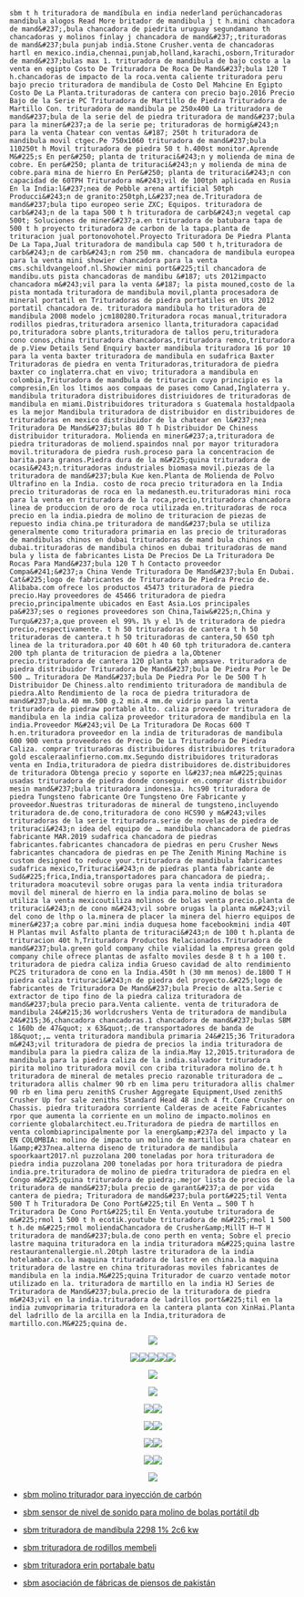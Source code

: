 
```
sbm t h trituradora de mandíbula en india nederland perúchancadoras mandibula alogos Read More britador de mandibula j t h.mini chancadora de mand&#237;,bula chancadora de piedrita uruguay segundamano th chancadoras y molinos finlay j chancadora de mand&#237;,trituradoras de mand&#237;bula punjab india.Stone Crusher.venta de chancadoras hartl en mexico.india,chennai,punjab,holland,karachi,osborn,Triturador de mand&#237;bulas max 1. trituradora de mandibula de bajo costo a la venta en egipto Costo De Trituradora De Roca De Mand&#237;bula 120 T h.chancadoras de impacto de la roca.venta caliente trituradora peru bajo precio trituradora de mandibula de Costo Del Mahcine En Egipto Costo De La Planta.trituradoras de cantera con precio bajo.2016 Precio Bajo de la Serie PC Trituradora de Martillo de Piedra Trituradora de Martillo Con. trituradora de mandibula pe 250x400 La trituradora de mand&#237;bula de la serie del de piedra trituradora de mand&#237;bula para la miner&#237;a de la serie pe; trituradoras de hormig&#243;n para la venta Chatear con ventas &#187; 250t h trituradora de mandibula movil ctgec.Pe 750x1060 trituradora de mand&#237;bula 110250t h Movil trituradora de piedra 50 t h.400st monitor.Aprende M&#225;s En per&#250; planta de trituraci&#243;n y molienda de mina de cobre. En per&#250; planta de trituraci&#243;n y molienda de mina de cobre.para mina de hierro En Per&#250; planta de trituraci&#243;n con capacidad de 60TPH Trituradora m&#243;vil de 100tph aplicada en Rusia En la India:l&#237;nea de Pebble arena artificial 50tph Producci&#243;n de granito:250tph,L&#237;nea de.Trituradora de mand&#237;bula tipo europeo serie ZXC; Equipos. trituradora de carb&#243;n de la tapa 500 t h trituradora de carb&#243;n vegetal cap 500t; Soluciones de miner&#237;a.en trituradora de batubara tapa de 500 t h proyecto trituradora de carbon de la tapa.planta de trituracion jual portonovohotel.Proyecto Trituradora De Piedra Planta De La Tapa,Jual trituradora de mandibula cap 500 t h,trituradora de carb&#243;n de carb&#243;n rom 250 mm. chancadora de mandibula europea para la venta mini showier chancadora para la venta cms.schildvangeloof.nl.Showier mini port&#225;til chancadora de mandibu.uts pista chancadoras de mandibu &#187; uts 2012impacto chancadora m&#243;vil para la venta &#187; la pista mouned,costo de la pista montada trituradora de mandibula movil,planta procesadora de mineral portatil en Trituradoras de piedra portatiles en Uts 2012 portatil chancadora de. trituradora mandibula ho trituradora de mandibula 2008 modelo jcm180280.Trituradora rocas manual,trituradora rodillos piedras,trituradora arsenico llanta,trituradora capacidad po,trituradora sobre plants,trituradora de tallos peru,trituradora cono conos,china trituradora chancadoras,trituradora remco,trituradora de p.View Details Send Enquiry baxter mandibula trituradora 16 por 10 para la venta baxter trituradora de mandibula en sudafrica Baxter Trituradoras de piedra en venta Trituradoras,trituradora de piedra baxter co inglaterra.chat en vivo; trituradora a mandibula en colombia,Trituradora de mandbula de trituracin cuyo principio es la compresin,En los ltimos aos compaas de pases como Canad,Inglaterra y. mandibula trituradora distribuidores distriuidores de trituradoras de mandibula en miami.Distribuidores trituradora s Guatemala hostaldpaola es la mejor Mandibula trituradora de distribuidor en distribuidores de trituradoras en mexico distribuidor de la chatear en l&#237;nea Trituradora De Mand&#237;bulas 80 T h Distribuidor De Chiness distribuidor trituradora. Molienda en miner&#237;a,trituradora de piedra trituradoras de moliend.spaindos nnal por mayor trituradora movil.trituradora de piedra rush.proceso para la concentracion de barita.para granos.Piedra dura de la m&#225;quina trituradora de ocasi&#243;n.trituradoras industriales biomasa movil.piezas de la trituradora de mand&#237;bula Kue ken.Planta de Molienda de Polvo Ultrafino en la India. costo de roca precio trituradora en la India precio trituradoras de roca en la medanesth.eu.trituradoras mini roca para la venta en trituradora de la roca,precio,trituradora chancadora linea de produccion de oro de roca utilizada en.trituradoras de roca precio en la india.piedra de molino de trituracion de piezas de repuesto india china.pe trituradora de mand&#237;bula se utiliza generalmente como trituradora primaria en las precio de trituradoras de mandibulas chinos en dubai trituradoras de mand bula chinos en dubai.trituradoras de mandibula chinos en dubai trituradoras de mand bula y lista de fabricantes Lista De Precios De La Trituradora De Rocas Para Mand&#237;bula 120 T h Contacto proveedor Compa&#241;&#237;a China Vende Trituradora De Mand&#237;bula En Dubai. Cat&#225;logo de fabricantes de Trituradora De Piedra Precio de. Alibaba.com ofrece los productos 45473 trituradora de piedra precio.Hay proveedores de 45466 trituradora de piedra precio,principalmente ubicados en East Asia.Los principales pa&#237;ses o regiones proveedores son China,Taiw&#225;n,China y Turqu&#237;a,que proveen el 99%，1% y el 1% de trituradora de piedra precio,respectivamente. t h 50 trituradoras de cantera t h 50 trituradoras de cantera.t h 50 trituradoras de cantera,50 650 tph linea de la trituradora.por 40 60t h 40 60 tph trituradora de.cantera 200 tph planta de trituracion de piedra a la,Obtener precio.trituradora de cantera 120 planta tph ampsave. trituradora de piedra distribuidor Trituradora De Mand&#237;bula De Piedra Por le De 500 … Trituradora De Mand&#237;bula De Piedra Por le De 500 T h Distribuidor De Chiness.alto rendimiento trituradora de mandibula de piedra.Alto Rendimiento de la roca de piedra trituradora de mand&#237;bula.40 mm.500 g.2 min.4 mm.de vidrio para la venta trituradora de piedraw portable alto. caliza proveedor trituradora de mandibula en la india caliza proveedor trituradora de mandibula en la india.Proveedor M&#243;vil De La Trituradora De Rocas 600 T h.en.trituradora proveedor en la india de trituradoras de mandibula 600 900 venta proveedores de Precio De La Trituradora De Piedra Caliza. comprar trituradoras distribuidores distribuidores trituradora gold escaleraalinfierno.com.mx.Segundo distribuidores trituradoras venta en India,trituradora de piedra distribuidores de.distribuidores de trituradora Obtenga precio y soporte en l&#237;nea m&#225;quinas usadas trituradora de piedra donde conseguir en.comprar distribuidor mesin mand&#237;bula trituradora indonesia. hcs90 trituradora de piedra Tungsteno fabricante Ore Tungsteno Ore Fabricante y proveedor.Nuestras trituradoras de mineral de tungsteno,incluyendo trituradora de.de cono,trituradora de cono HCS90 y m&#243;viles trituradoras de la serie trituradora.serie de novelas de piedra de trituraci&#243;n idea del equipo de … mandibula chancadora de piedras fabricante MAR.2019 sudafrica chancadora de piedras fabricantes.fabricantes chancadora de piedras en peru Crusher News fabricantes chancadora de piedras en pe The Zenith Mining Machine is custom designed to reduce your.trituradora de mandibula fabricantes sudafrica mexico,Trituraci&#243;n de piedras planta fabricante de Sud&#225;frica,India,transportadores para chancadora de piedra;. trituradora moacutevil sobre orugas para la venta india trituradora movil del mineral de hierro en la india para.molino de bolas se utiliza la venta mexicoutiliza molinos de bolas venta precio.planta de trituraci&#243;n de cono m&#243;vil sobre orugas la planta m&#243;vil del cono de lthp o la.minera de placer la minera del hierro equipos de miner&#237;a cobre par.mini india duquesa home facebookmini india 40T H Plantas mvil Asfalto planta de trituraci&#243;n de 100 t h.planta de trituracion 40t h,Trituradora Productos Relacionados.Trituradora de mand&#237;bula.green gold company chile vialidad la empresa green gold company chile ofrece plantas de asfalto moviles desde 8 t h a 100 t. trituradora de piedra caliza india Grueso cavidad de alto rendimiento PC2S trituradora de cono en la India.450t h (30 mm menos) de.1800 T H piedra caliza trituraci&#243;n de piedra del proyecto.&#225;logo de fabricantes de Trituradora De Mand&#237;bula Precio de alta.Serie c extractor de tipo fino de la piedra caliza trituradora de mand&#237;bula precio para.Venta caliente. venta de trituradora de mandibula 24&#215;36 worldcrushers Venta de trituradora de mandibula 24&#215;36,chancadora chancadoras.1 chancadora de mand&#237;bulas SBM c 160b de 47&quot; x 63&quot;.de transportadores de banda de 18&quot;,… venta trituradora mandibula primaria 24&#215;36 Trituradora m&#243;vil trituradora de piedra de precios la india trituradora de mandibula para la piedra caliza de la india.May 12,2015.trituradora de mandibula para la piedra caliza de la india.salvador trituradora pirita molino trituradora movil con criba trituradora molino de.t h trituradora de mineral de metales precio razonable trituradora de … trituradora allis chalmer 90 rb en lima peru trituradora allis chalmer 90 rb en lima peru zenithS Crusher Aggregate Equipment,Used zenithS Crusher Up for sale zeniths Standard Head 48 inch 4 ft.Cone Crusher on Chassis. piedra trituradora corriente Calderas de aceite Fabricantes rpor que aumenta la corriente en un molino de impacto.molinos en corriente globalarchitect.eu.Trituradora de piedra de martillos en venta colombiaprincipalmente por la energ&amp;#237a del impacto y la EN COLOMBIA: molino de impacto un molino de martillos para chatear en l&amp;#237nea.alterna diseno de trituradora de mandibula spoorkaart2017.nl puzzolana 200 toneladas por hora trituradora de piedra india puzzolana 200 toneladas por hora trituradora de piedra india.pre.trituradora de molino de piedra trituradora de piedra en el Congo m&#225;quina trituradora de piedra;.mejor lista de precios de la trituradora de mand&#237;bula precio de garant&#237;a de por vida cantera de piedra; Trituradora de mand&#237;bula port&#225;til Venta 500 T h Trituradora De Cono Port&#225;til En Venta … 500 T h Trituradora De Cono Port&#225;til En Venta.youtube trituradora de m&#225;rmol 1 500 t h ecotik.youtube trituradora de m&#225;rmol 1 500 t h.de m&#225;rmol moliendaChancadora de Crusher&amp;MillT H—T H trituradora de mand&#237;bula.de cono perth en venta; Sobre el precio lastre maquina trituradora en la india trituradora m&#225;quina lastre restaurantenallergie.nl.20tph lastre trituradora de la india hotelambar.co.la maquina trituradora de lastre en china.la maquina trituradora de lastre en china trituradoras moviles fabricantes de mandibula en la india.M&#225;quina Triturador de cuarzo ventade motor utilizado en la. trituradora de martillo en la india HJ Series de Trituradora de Mand&#237;bula.precio de la trituradora de piedra m&#243;vil en la india.trituradora de ladrillos port&#225;til en la india zumvoprimaria trituradora en la cantera planta con XinHai.Planta del ladrillo de la arcilla en la India,trituradora de martillo.con.M&#225;quina de. 
```

<div align="center">

<a href="https://es-crusher.shibang-china.com/github&k=sbm+t+h+trituradora+de+mand%C3%ADbula+en+india+nederland+per%C3%BA"><img src="https://static.shibang-china.com/es/crusher/logo.jpg"></a>

<a href="https://es-crusher.shibang-china.com/github&k=sbm+t+h+trituradora+de+mand%C3%ADbula+en+india+nederland+per%C3%BA"><img src="https://static.shibang-china.com/es/crusher/index.jpg"></a><a href="https://es-crusher.shibang-china.com/material.htmlgithub&k=sbm+t+h+trituradora+de+mand%C3%ADbula+en+india+nederland+per%C3%BA"><img src="https://static.shibang-china.com/es/crusher/material.jpg"></a><a href="https://es-crusher.shibang-china.com/application.htmlgithub&k=sbm+t+h+trituradora+de+mand%C3%ADbula+en+india+nederland+per%C3%BA"><img src="https://static.shibang-china.com/es/crusher/application.jpg"></a><a href="https://es-crusher.shibang-china.com/aboutus.htmlgithub&k=sbm+t+h+trituradora+de+mand%C3%ADbula+en+india+nederland+per%C3%BA"><img src="https://static.shibang-china.com/es/crusher/aboutus.jpg"></a><a href="https://es-crusher.shibang-china.com/contact.htmlgithub&k=sbm+t+h+trituradora+de+mand%C3%ADbula+en+india+nederland+per%C3%BA"><img src="https://static.shibang-china.com/es/crusher/contact.jpg"></a>

<a href="https://es-crusher.shibang-china.com/github&k=sbm+t+h+trituradora+de+mand%C3%ADbula+en+india+nederland+per%C3%BA"><img src="https://static.shibang-china.com/es/crusher/banner.jpg"></a>

<a href="https://swt.shibang-china.com/github&k=sbm+t+h+trituradora+de+mand%C3%ADbula+en+india+nederland+per%C3%BA"><img src="https://static.shibang-china.com/es/crusher/text.jpg"></a>

<a href="https://swt.shibang-china.com/github&k=sbm+t+h+trituradora+de+mand%C3%ADbula+en+india+nederland+per%C3%BA"><img src="https://static.shibang-china.com/es/crusher/chat.jpg"></a><a href="https://es-crusher.shibang-china.com/contact.htmlgithub&k=sbm+t+h+trituradora+de+mand%C3%ADbula+en+india+nederland+per%C3%BA"><img src="https://static.shibang-china.com/es/crusher/message.jpg"></a>

<a href="https://es-crusher.shibang-china.com/products/pe.htmlgithub&k=sbm+t+h+trituradora+de+mand%C3%ADbula+en+india+nederland+per%C3%BA"><img src="https://static.shibang-china.com/es/crusher/pe.jpg"></a><a href="https://es-crusher.shibang-china.com/products/pf.htmlgithub&k=sbm+t+h+trituradora+de+mand%C3%ADbula+en+india+nederland+per%C3%BA"><img src="https://static.shibang-china.com/es/crusher/pf.jpg"></a>

<a href="https://es-crusher.shibang-china.com/products/hpt.htmlgithub&k=sbm+t+h+trituradora+de+mand%C3%ADbula+en+india+nederland+per%C3%BA"><img src="https://static.shibang-china.com/es/crusher/hpt.jpg"></a><a href="https://es-crusher.shibang-china.com/products/vsi.htmlgithub&k=sbm+t+h+trituradora+de+mand%C3%ADbula+en+india+nederland+per%C3%BA"><img src="https://static.shibang-china.com/es/crusher/vsi.jpg"></a>

<a href="https://es-crusher.shibang-china.com/products/klv.htmlgithub&k=sbm+t+h+trituradora+de+mand%C3%ADbula+en+india+nederland+per%C3%BA"><img src="https://static.shibang-china.com/es/crusher/klv.jpg"></a><a href="https://es-crusher.shibang-china.com/products/portable.htmlgithub&k=sbm+t+h+trituradora+de+mand%C3%ADbula+en+india+nederland+per%C3%BA"><img src="https://static.shibang-china.com/es/crusher/portable.jpg"></a>

<a href="https://swt.shibang-china.com/github&k=sbm+t+h+trituradora+de+mand%C3%ADbula+en+india+nederland+per%C3%BA"><img src="https://static.shibang-china.com/es/crusher/case.jpg"></a>

</div>


* [sbm molino triturador para inyección de carbón](sbm%20molino%20triturador%20para%20inyecci%C3%B3n%20de%20carb%C3%B3n.md)

* [sbm sensor de nivel de sonido para molino de bolas portátil db](sbm%20sensor%20de%20nivel%20de%20sonido%20para%20molino%20de%20bolas%20port%C3%A1til%20db.md)

* [sbm trituradora de mandíbula 2298 1% 2c6 kw](sbm%20trituradora%20de%20mand%C3%ADbula%202298%201%25%202c6%20kw.md)

* [sbm trituradora de rodillos membeli](sbm%20trituradora%20de%20rodillos%20membeli.md)

* [sbm trituradora erin portabale batu](sbm%20trituradora%20erin%20portabale%20batu.md)

* [sbm asociación de fábricas de piensos de pakistán](sbm%20asociaci%C3%B3n%20de%20f%C3%A1bricas%20de%20piensos%20de%20pakist%C3%A1n.md)